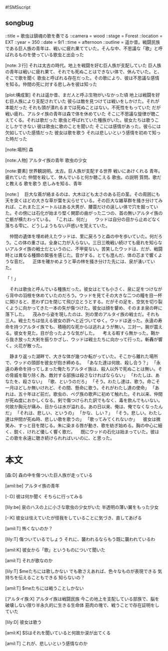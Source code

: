 #!SMSscript

## songbug

::title = 歌虫は鎮魂の歌を奏でる
::camera = wood
::stage = Forest
::location = EXT
::year = 350
::date = 9/1
::time = afternoon
::outline = 遥か昔。戦闘民族である巨人族の青年は、戦いに疲れ果てていた。そんな中、不思議な「歌」と呼ばれるものを使っている歌虫と出会った

[note:３行]
それは太古の時代。地上を戦闘を好む巨人族が支配していた
巨人族の青年は戦いに疲れ果て、それでも死ぬことはできない体で、休んでいた。と、そこで歌を聞く
歌虫と呼ばれる存在だった。その歌により、彼は不思議な感情を知る。仲間の死に対する悲しみを彼は知った

[plot:構成案]
それは遥か昔、まだ人と呼ぶ生物がいなかった頃
地上は戦闘を好む巨人族により支配されていた
彼らは敵を見つけては戦いをしかけた。それが本能だった
それも頭が潰れるまでは死ぬことはない。不死性をもっていた
だが戦い疲れ、アルタイ族の青年は森で体を休めていた
そこに不思議な旋律が聴こえてくる。それは歌だった
歌虫と呼ばれていた種族がいた。彼女たちは歌うことしかできない
彼は歌虫に歌のことを聞いた
そこには感情があった。彼らには欠如していた感情だった
彼女は歌を歌う
それは悲しいという感情を初めて知った時だった

[note:場所]
森

[note:人物]
アルタイ族の青年
歌虫の少女

[note:要素]
世界観説明。太古。巨人族が支配する世界
戦いにあけくれる
青年。疲れていた
仲間を殺して、休んでいると何か聴こえる
歌虫。の説明
質問。歌だと教える
歌を歌う
悲しみを知る、青年

[note:]
　巨大な蔦が絡まるのは、大木ほども太さのある花の茎。その周囲にも天を突くほどの大きな草が葉を尖らせている。その巨大な雑草群を掻き分けてみれば、これまた三メートルはある大男が、腰蓑だけの逞しい体で穴を掘っていた。その傍には石化が始まり堅く関節の曲がった二つの、首の無いアルタイ族の亡骸が横たわっている。
「これは、何だ」
　ウッドは自分の目から止めどなく落ちる雫に、どうしようもない戸惑いを覚えていた。

　仲間の遺体を埋め終えたウッドは、里に戻ろうと森の中を歩いていた。何だろう。この体の重さは。全身に力が入らない。三日三晩戦い続けても疲れを知らないアルタイ族の戦士だというのに、不甲斐ない。苦笑したウッドは、だが、戦闘時とは異なる種類の緊張を感じた。音がする。とても澄んだ、体の芯まで響くような音だ。
　正体を確かめようと草の林を掻き分けた先には、泉が湧いていた。

「！」

　それは歌虫と呼んでいる種族だった。彼女はとても小さく、泉に足をつけながら背中の羽根を休めていたのだろう。ウッドを見てその大きな二つの瞳を目一杯に開けると、思わず口を閉じて飛び立とうとする。だがその足を、空気を切り裂くように向かってきた一本の矢が傷つけた。彼女は顔を顰め、そのまま泉の畔に落下した。
　茂みから姿を現したのは、別の里のアルタイ族の戦士だ。それも三人。戦士たちは怯える彼女の許へと近づいてゆく。ウッドは迷った。永遠の寿命を持つアルタイ族でも、積極的な死からは逃れようが無い。三対一。腕が震える。彼女を見た。目が合ったような気がした。
　考える暇すら無かった。鞘から抜き放った大剣を振りかざし、ウッドは戦士たちに向かって行った。斬轟が響く。火花が散った。

　静まり返った湖畔で、大きな体が幾つか転がっていた。そこから離れた場所で、ウッドの頭部を彼女が抱き締める。
「あなた達は何故、殺し合う？」
「永遠の寿命を持ってしまった俺たちアルタイ族は、殺人以外で死ぬことは無い。その脅威を取り除く為、敵対する部族は殺さなければならない」
「わたしは、あなたを、殺さない」
「歌、というのだろ」
「そう。わたし達は、歌う。命こそ一月ほどしか無いけれど、その間、懸命に歌う。それがわたし達の使命」
「あれは、五十年ほど前だ。歌虫の、ペグ族の歌声に初めて触れた。それ以来、仲間が死ぬ度におかしくなる。剣で傷つけられた訳でもなく、毒を飲んでもいない。何故か胸元が痛み、目からは水が溢れる。あの日以来、俺は、俺でなくなったんだ」
「それは、悲しい、というの」
「かな、しい？」
「そう。悲しい。わたし達は仲間が死ぬ時、悲しい歌を歌うの」
「歌ってみてくれないか」
　彼女は微笑み、すっと目を閉じる。朱に染まる唇が動き、歌を紡ぎ始める。胸の中心に細く、鋭く、けれど優しく響く歌だ。
　既にウッドの石化は始まっていた。彼はこの歌を永遠に聴き続けられればいいのに、と思った。


# 本文

[森:D]
森の中を傷ついた巨人族が走っている

[amil:be]
アルタイ族の青年

[-:D]
彼は何か聞く
そちらに行ってみる

[lily:be]
泉のハスの上に小さな歌虫の少女がいた
半透明の薄い翼をもった少女

[-:K]
彼女は怯えていたが怪我をしていることに気づき、直してあげる

[amil:T]
怖くないのか？

[lily:T]
傷ついているでしょう
それに、襲われるならもう既に襲われているわ

[amil:K]
彼女から「歌」というものについて聞いた

[amil:T]
それが歌なのか

[lily:T]
$meたちには歌しかない
でも歌さえあれば、色々なものが表現できる
気持ちを伝えることもできる
知らないの？

[amil:T]
$meたちには戦うことしかない

[アルタイ族:X]
アルタイ族は戦闘民族
今この地上を支配している部族で、脳を破壊しない限り半永久的に生きる生命体
筋肉の塊で、戦うことで存在証明をしていた

[lily:D]
彼女は歌う

[amil:K]
$Sはそれを聞いていると何故か涙が出てくる

[amil:T]
これが、悲しいという感情なのか
